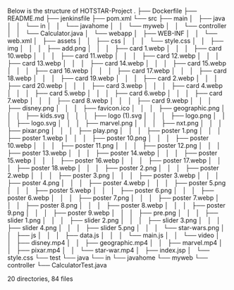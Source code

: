 
Below is the structure of HOTSTAR-Project
.
├── Dockerfile
├── README.md
├── jenkinsfile
├── pom.xml
└── src
    ├── main
    │   ├── java
    │   │   └── in
    │   │       └── javahome
    │   │           └── myweb
    │   │               └── controller
    │   │                   └── Calculator.java
    │   └── webapp
    │       ├── WEB-INF
    │       │   └── web.xml
    │       ├── assets
    │       │   ├── css
    │       │   │   └── style.css
    │       │   ├── img
    │       │   │   ├── add.png
    │       │   │   ├── card 1.webp
    │       │   │   ├── card 10.webp
    │       │   │   ├── card 11.webp
    │       │   │   ├── card 12.webp
    │       │   │   ├── card 13.webp
    │       │   │   ├── card 14.webp
    │       │   │   ├── card 15.webp
    │       │   │   ├── card 16.webp
    │       │   │   ├── card 17.webp
    │       │   │   ├── card 18.webp
    │       │   │   ├── card 19.webp
    │       │   │   ├── card 2.webp
    │       │   │   ├── card 20.webp
    │       │   │   ├── card 3.webp
    │       │   │   ├── card 4.webp
    │       │   │   ├── card 5.webp
    │       │   │   ├── card 6.webp
    │       │   │   ├── card 7.webp
    │       │   │   ├── card 8.webp
    │       │   │   ├── card 9.webp
    │       │   │   ├── disney.png
    │       │   │   ├── favicon.ico
    │       │   │   ├── geographic.png
    │       │   │   ├── kids.svg
    │       │   │   ├── logo (1).svg
    │       │   │   ├── logo.png
    │       │   │   ├── logo.svg
    │       │   │   ├── marvel.png
    │       │   │   ├── nxt.png
    │       │   │   ├── pixar.png
    │       │   │   ├── play.png
    │       │   │   ├── poster 1.png
    │       │   │   ├── poster 1.webp
    │       │   │   ├── poster 10.png
    │       │   │   ├── poster 10.webp
    │       │   │   ├── poster 11.png
    │       │   │   ├── poster 12.png
    │       │   │   ├── poster 13.webp
    │       │   │   ├── poster 14.webp
    │       │   │   ├── poster 15.webp
    │       │   │   ├── poster 16.webp
    │       │   │   ├── poster 17.webp
    │       │   │   ├── poster 18.webp
    │       │   │   ├── poster 2.png
    │       │   │   ├── poster 2.webp
    │       │   │   ├── poster 3.png
    │       │   │   ├── poster 3.webp
    │       │   │   ├── poster 4.png
    │       │   │   ├── poster 4.webp
    │       │   │   ├── poster 5.png
    │       │   │   ├── poster 5.webp
    │       │   │   ├── poster 6.png
    │       │   │   ├── poster 6.webp
    │       │   │   ├── poster 7.png
    │       │   │   ├── poster 7.webp
    │       │   │   ├── poster 8.png
    │       │   │   ├── poster 8.webp
    │       │   │   ├── poster 9.png
    │       │   │   ├── poster 9.webp
    │       │   │   ├── pre.png
    │       │   │   ├── slider 1.png
    │       │   │   ├── slider 2.png
    │       │   │   ├── slider 3.png
    │       │   │   ├── slider 4.png
    │       │   │   ├── slider 5.png
    │       │   │   └── star-wars.png
    │       │   ├── js
    │       │   │   ├── data.js
    │       │   │   └── main.js
    │       │   └── video
    │       │       ├── disney.mp4
    │       │       ├── geographic.mp4
    │       │       ├── marvel.mp4
    │       │       ├── pixar.mp4
    │       │       └── star-war.mp4
    │       ├── index.jsp
    │       └── style.css
    └── test
        └── java
            └── in
                └── javahome
                    └── myweb
                        └── controller
                            └── CalculatorTest.java

20 directories, 84 files

